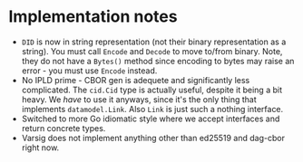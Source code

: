 # Implementation notes

* `DID` is now in string representation (not their binary representation as a string). You must call `Encode` and `Decode` to move to/from binary. Note, they do not have a `Bytes()` method since encoding to bytes may raise an error - you must use `Encode` instead.
* No IPLD prime - CBOR gen is adequete and significantly less complicated. The `cid.Cid` type is actually useful, despite it being a bit heavy. We _have_ to use it anyways, since it's the only thing that implements `datamodel.Link`. Also `Link` is just such a nothing interface.
* Switched to more Go idiomatic style where we accept interfaces and return concrete types.
* Varsig does not implement anything other than ed25519 and dag-cbor right now.
